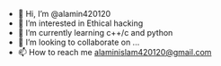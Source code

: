 - 👋 Hi, I’m @alamin420120
- 👀 I’m interested in Ethical hacking 
- 🌱 I’m currently learning c++/c and python
- 💞️ I’m looking to collaborate on ...
- 📫 How to reach me alaminislam420120@gmail.com
<!---
alamin420120/alamin420120 is a ✨ special ✨ repository because its `README.md` (this file) appears on your GitHub profile.
You can click the Preview link to take a look at your changes.
--->
